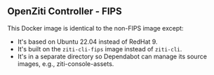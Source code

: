 
## OpenZiti Controller - FIPS

This Docker image is identical to the non-FIPS image except:

- It's based on Ubuntu 22.04 instead of RedHat 9.
- It's built on the `ziti-cli-fips` image instead of `ziti-cli`.
- It's in a separate directory so Dependabot can manage its source images, e.g., ziti-console-assets.
